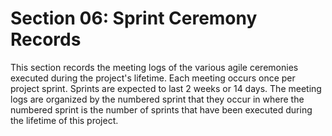 # Section 06: Sprint Ceremony Records

This section records the meeting logs of the various agile ceremonies executed during the project's lifetime. Each meeting occurs once per project sprint. Sprints are expected to last 2 weeks or 14 days. The meeting logs are organized by the numbered sprint that they occur in where the numbered sprint is the number of sprints that have been executed during the lifetime of this project.
